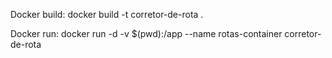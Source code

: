 Docker build:
docker build -t corretor-de-rota .

Docker run:
docker run -d -v $(pwd):/app --name rotas-container corretor-de-rota